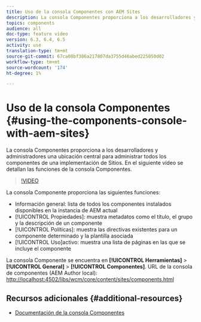 ```yaml
---
title: Uso de la consola Componentes con AEM Sites
description: La consola Componentes proporciona a los desarrolladores y administradores una ubicación central para administrar todos los componentes de una implementación de Sitios. En el siguiente vídeo se detallan las funciones de la consola Componentes.
topics: components
audience: all
doc-type: feature video
version: 6.3, 6.4, 6.5
activity: use
translation-type: tm+mt
source-git-commit: 67ca08bf386a217807da3755d46abed225050d02
workflow-type: tm+mt
source-wordcount: '174'
ht-degree: 1%

---
```



# Uso de la consola Componentes {#using-the-components-console-with-aem-sites}

La consola Componentes proporciona a los desarrolladores y administradores una ubicación central para administrar todos los componentes de una implementación de Sitios. En el siguiente vídeo se detallan las funciones de la consola Componentes.

>[!VIDEO](https://video.tv.adobe.com/v/17417/?quality=9&learn=on)

La consola Componente proporciona las siguientes funciones:

* Información general: lista de todos los componentes instalados disponibles en la instancia de AEM actual
* [!UICONTROL Propiedades]: muestra metadatos como el título, el grupo y la descripción de un componente
* [!UICONTROL Políticas]: muestra las directivas existentes para un componente determinado y la plantilla asociada
* [!UICONTROL Uso]activo: muestra una lista de páginas en las que se incluye el componente

La consola Componente se encuentra en **[!UICONTROL Herramientas]** > **[!UICONTROL General]** > **[!UICONTROL Componentes]**.
URL de la consola de componentes (AEM Author local): [http://localhost:4502/libs/wcm/core/content/sites/components.html](http://localhost:4502/libs/wcm/core/content/sites/components.html)

## Recursos adicionales {#additional-resources}

* [Documentación de la consola Componentes](https://helpx.adobe.com/experience-manager/6-5/sites/authoring/using/default-components-console.html)
